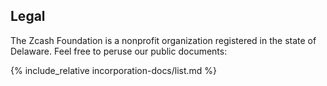 ## Legal

The Zcash Foundation is a nonprofit organization registered in the state of Delaware. Feel free to peruse our public documents:

{% include_relative incorporation-docs/list.md %}

<!-- More TK, low priority -->
